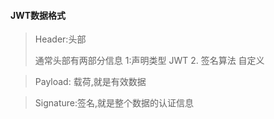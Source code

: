 #### JWT数据格式

> Header:头部 
>
> 通常头部有两部分信息 1:声明类型 JWT 2. 签名算法 自定义

> Payload: 载荷,就是有效数据

> Signature:签名,就是整个数据的认证信息
